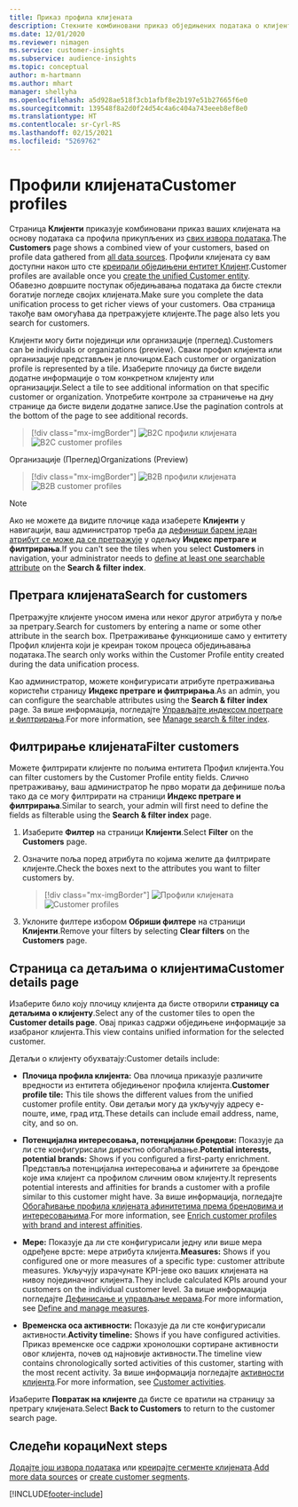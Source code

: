 ```yaml
---
title: Приказ профила клијената
description: Стекните комбиновани приказ обједињених података о клијентима.
ms.date: 12/01/2020
ms.reviewer: nimagen
ms.service: customer-insights
ms.subservice: audience-insights
ms.topic: conceptual
author: m-hartmann
ms.author: mhart
manager: shellyha
ms.openlocfilehash: a5d928ae518f3cb1afbf8e2b197e51b27665f6e0
ms.sourcegitcommit: 139548f8a2d0f24d54c4a6c404a743eeeb8ef8e0
ms.translationtype: HT
ms.contentlocale: sr-Cyrl-RS
ms.lasthandoff: 02/15/2021
ms.locfileid: "5269762"
---
```

# <a name="customer-profiles"></a><span data-ttu-id="cd2f2-103">Профили клијената</span><span class="sxs-lookup"><span data-stu-id="cd2f2-103">Customer profiles</span></span>

<span data-ttu-id="cd2f2-104">Страница **Клијенти** приказује комбиновани приказ ваших клијената на основу података са профила прикупљених из [свих извора података](data-sources.md).</span><span class="sxs-lookup"><span data-stu-id="cd2f2-104">The **Customers** page shows a combined view of your customers, based on profile data gathered from [all data sources](data-sources.md).</span></span> <span data-ttu-id="cd2f2-105">Профили клијената су вам доступни након што сте [креирали обједињени ентитет Клијент](data-unification.md).</span><span class="sxs-lookup"><span data-stu-id="cd2f2-105">Customer profiles are available once you [create the unified Customer entity](data-unification.md).</span></span> <span data-ttu-id="cd2f2-106">Обавезно довршите поступак обједињавања података да бисте стекли богатије погледе својих клијената.</span><span class="sxs-lookup"><span data-stu-id="cd2f2-106">Make sure you complete the data unification process to get richer views of your customers.</span></span> <span data-ttu-id="cd2f2-107">Ова страница такође вам омогућава да претражујете клијенте.</span><span class="sxs-lookup"><span data-stu-id="cd2f2-107">The page also lets you search for customers.</span></span>

<span data-ttu-id="cd2f2-108">Клијенти могу бити појединци или организације (преглед).</span><span class="sxs-lookup"><span data-stu-id="cd2f2-108">Customers can be individuals or organizations (preview).</span></span> <span data-ttu-id="cd2f2-109">Сваки профил клијента или организације представљен је плочицом.</span><span class="sxs-lookup"><span data-stu-id="cd2f2-109">Each customer or organization profile is represented by a tile.</span></span> <span data-ttu-id="cd2f2-110">Изаберите плочицу да бисте видели додатне информације о том конкретном клијенту или организацији.</span><span class="sxs-lookup"><span data-stu-id="cd2f2-110">Select a tile to see additional information on that specific customer or organization.</span></span> <span data-ttu-id="cd2f2-111">Употребите контроле за страничење на дну странице да бисте видели додатне записе.</span><span class="sxs-lookup"><span data-stu-id="cd2f2-111">Use the pagination controls at the bottom of the page to see additional records.</span></span>

> [!div class="mx-imgBorder"] 
> <span data-ttu-id="cd2f2-112">![B2C профили клијената](media/profiles-customers.png "B2C профили клијената")</span><span class="sxs-lookup"><span data-stu-id="cd2f2-112">![B2C customer profiles](media/profiles-customers.png "B2C customer profiles")</span></span>

<span data-ttu-id="cd2f2-113">Организације (Преглед)</span><span class="sxs-lookup"><span data-stu-id="cd2f2-113">Organizations (Preview)</span></span>
> [!div class="mx-imgBorder"] 
> <span data-ttu-id="cd2f2-114">![B2B профили клијената](media/profile-customers-b2b.png "B2B профили клијената")</span><span class="sxs-lookup"><span data-stu-id="cd2f2-114">![B2B customer profiles](media/profile-customers-b2b.png "B2B customer profiles")</span></span>

> [!NOTE]
> <span data-ttu-id="cd2f2-115">Ако не можете да видите плочице када изаберете **Клијенти** у навигацији, ваш администратор треба да [дефиниши барем један атрибут се може да се претражује](search-filter-index.md) у одељку **Индекс претраге и филтрирања**.</span><span class="sxs-lookup"><span data-stu-id="cd2f2-115">If you can't see the tiles when you select **Customers** in navigation, your administrator needs to [define at least one searchable attribute](search-filter-index.md) on the **Search & filter index**.</span></span>

## <a name="search-for-customers"></a><span data-ttu-id="cd2f2-116">Претрага клијената</span><span class="sxs-lookup"><span data-stu-id="cd2f2-116">Search for customers</span></span>

<span data-ttu-id="cd2f2-117">Претражујте клијенте уносом имена или неког другог атрибута у поље за претрагу.</span><span class="sxs-lookup"><span data-stu-id="cd2f2-117">Search for customers by entering a name or some other attribute in the search box.</span></span> <span data-ttu-id="cd2f2-118">Претраживање функционише само у ентитету Профил клијента који је креиран током процеса обједињавања података.</span><span class="sxs-lookup"><span data-stu-id="cd2f2-118">The search only works within the Customer Profile entity created during the data unification process.</span></span>

<span data-ttu-id="cd2f2-119">Као администратор, можете конфигурисати атрибуте претраживања користећи страницу **Индекс претраге и филтрирања**.</span><span class="sxs-lookup"><span data-stu-id="cd2f2-119">As an admin, you can configure the searchable attributes using the **Search & filter index** page.</span></span> <span data-ttu-id="cd2f2-120">За више информација, погледајте [Управљајте индексом претраге и филтрирања](search-filter-index.md).</span><span class="sxs-lookup"><span data-stu-id="cd2f2-120">For more information, see [Manage search & filter index](search-filter-index.md).</span></span>

## <a name="filter-customers"></a><span data-ttu-id="cd2f2-121">Филтрирање клијената</span><span class="sxs-lookup"><span data-stu-id="cd2f2-121">Filter customers</span></span>

<span data-ttu-id="cd2f2-122">Можете филтрирати клијенте по пољима ентитета Профил клијента.</span><span class="sxs-lookup"><span data-stu-id="cd2f2-122">You can filter customers by the Customer Profile entity fields.</span></span> <span data-ttu-id="cd2f2-123">Слично претраживању, ваш администратор ће прво морати да дефинише поља тако да се могу филтрирати на страници **Индекс претраге и филтрирања**.</span><span class="sxs-lookup"><span data-stu-id="cd2f2-123">Similar to search, your admin will first need to define the fields as filterable using the **Search & filter index** page.</span></span>

1. <span data-ttu-id="cd2f2-124">Изаберите **Филтер** на страници **Клијенти**.</span><span class="sxs-lookup"><span data-stu-id="cd2f2-124">Select **Filter** on the **Customers** page.</span></span>

2. <span data-ttu-id="cd2f2-125">Означите поља поред атрибута по којима желите да филтрирате клијенте.</span><span class="sxs-lookup"><span data-stu-id="cd2f2-125">Check the boxes next to the attributes you want to filter customers by.</span></span>

   > [!div class="mx-imgBorder"] 
   > <span data-ttu-id="cd2f2-126">![Профили клијената](media/profiles-customers3.png "Профили клијената")</span><span class="sxs-lookup"><span data-stu-id="cd2f2-126">![Customer profiles](media/profiles-customers3.png "Customer profiles")</span></span>

3. <span data-ttu-id="cd2f2-127">Уклоните филтере избором **Обриши филтере** на страници **Клијенти**.</span><span class="sxs-lookup"><span data-stu-id="cd2f2-127">Remove your filters by selecting **Clear filters** on the **Customers** page.</span></span>

##  <a name="customer-details-page"></a><span data-ttu-id="cd2f2-128">Страница са детаљима о клијентима</span><span class="sxs-lookup"><span data-stu-id="cd2f2-128">Customer details page</span></span>

<span data-ttu-id="cd2f2-129">Изаберите било коју плочицу клијента да бисте отворили **страницу са детаљима о клијенту**.</span><span class="sxs-lookup"><span data-stu-id="cd2f2-129">Select any of the customer tiles to open the **Customer details page**.</span></span> <span data-ttu-id="cd2f2-130">Овај приказ садржи обједињене информације за изабраног клијента.</span><span class="sxs-lookup"><span data-stu-id="cd2f2-130">This view contains unified information for the selected customer.</span></span>

<span data-ttu-id="cd2f2-131">Детаљи о клијенту обухватају:</span><span class="sxs-lookup"><span data-stu-id="cd2f2-131">Customer details include:</span></span>

-   <span data-ttu-id="cd2f2-132">**Плочица профила клијента:** Ова плочица приказује различите вредности из ентитета обједињеног профила клијента.</span><span class="sxs-lookup"><span data-stu-id="cd2f2-132">**Customer profile tile:** This tile shows the different values from the unified customer profile entity.</span></span> <span data-ttu-id="cd2f2-133">Ови детаљи могу да укључују адресу е-поште, име, град итд.</span><span class="sxs-lookup"><span data-stu-id="cd2f2-133">These details can include email address, name, city, and so on.</span></span> 

-   <span data-ttu-id="cd2f2-134">**Потенцијална интересовања, потенцијални брендови:** Показује да ли сте конфигурисали директно обогаћивање.</span><span class="sxs-lookup"><span data-stu-id="cd2f2-134">**Potential interests, potential brands:** Shows if you configured a first-party enrichment.</span></span> <span data-ttu-id="cd2f2-135">Представља потенцијална интересовања и афинитете за брендове које има клијент са профилом сличним овом клијенту.</span><span class="sxs-lookup"><span data-stu-id="cd2f2-135">It represents potential interests and affinities for brands a customer with a profile similar to this customer might have.</span></span> <span data-ttu-id="cd2f2-136">За више информација, погледајте [Обогаћивање профила клијената афинитетима према брендовима и интересовањима](enrichment-microsoft-graph.md).</span><span class="sxs-lookup"><span data-stu-id="cd2f2-136">For more information, see [Enrich customer profiles with brand and interest affinities](enrichment-microsoft-graph.md).</span></span>

-   <span data-ttu-id="cd2f2-137">**Мере:** Показује да ли сте конфигурисали једну или више мера одређене врсте: мере атрибута клијента.</span><span class="sxs-lookup"><span data-stu-id="cd2f2-137">**Measures:** Shows if you configured one or more measures of a specific type: customer attribute measures.</span></span> <span data-ttu-id="cd2f2-138">Укључују израчунате KPI-јеве око ваших клијената на нивоу појединачног клијента.</span><span class="sxs-lookup"><span data-stu-id="cd2f2-138">They include calculated KPIs around your customers on the individual customer level.</span></span> <span data-ttu-id="cd2f2-139">За више информација погледајте [Дефинисање и управљање мерама](measures.md).</span><span class="sxs-lookup"><span data-stu-id="cd2f2-139">For more information, see [Define and manage measures](measures.md).</span></span>

-   <span data-ttu-id="cd2f2-140">**Временска оса активности:** Показује да ли сте конфигурисали активности.</span><span class="sxs-lookup"><span data-stu-id="cd2f2-140">**Activity timeline:** Shows if you have configured activities.</span></span> <span data-ttu-id="cd2f2-141">Приказ временске осе садржи хронолошки сортиране активности овог клијента, почев од најновије активности.</span><span class="sxs-lookup"><span data-stu-id="cd2f2-141">The timeline view contains chronologically sorted activities of this customer, starting with the most recent activity.</span></span> <span data-ttu-id="cd2f2-142">За више информација погледајте [активности клијента](activities.md).</span><span class="sxs-lookup"><span data-stu-id="cd2f2-142">For more information, see [Customer activities](activities.md).</span></span>

<span data-ttu-id="cd2f2-143">Изаберите **Повратак на клијенте** да бисте се вратили на страницу за претрагу клијената.</span><span class="sxs-lookup"><span data-stu-id="cd2f2-143">Select **Back to Customers** to return to the customer search page.</span></span>

## <a name="next-steps"></a><span data-ttu-id="cd2f2-144">Следећи кораци</span><span class="sxs-lookup"><span data-stu-id="cd2f2-144">Next steps</span></span>

<span data-ttu-id="cd2f2-145">[Додајте још извора података](data-sources.md) или [креирајте сегменте клијената](segments.md).</span><span class="sxs-lookup"><span data-stu-id="cd2f2-145">[Add more data sources](data-sources.md) or [create customer segments](segments.md).</span></span>


[!INCLUDE[footer-include](../includes/footer-banner.md)]